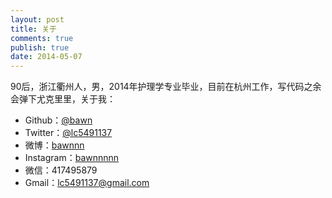 ```yaml
---
layout: post
title: 关于
comments: true
publish: true
date: 2014-05-07
---
```


90后，浙江衢州人，男，2014年护理学专业毕业，目前在杭州工作，写代码之余会弹下尤克里里，关于我：

* Github：[@bawn](https://github.com/bawn)
* Twitter：[@lc5491137](https://twitter.com/lc5491137)
* 微博：[bawnnn](http://weibo.com/lingchen0621)
* Instagram：[bawnnnnn](https://www.instagram.com/bawnnnnn/)
* 微信：417495879
* Gmail：lc5491137@gmail.com
